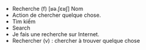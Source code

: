 - Recherche (f) [ʁə.ʃɛʁʃ] Nom
- Action de chercher quelque chose.
- Tìm kiếm
- Search
- Je fais une recherche sur Internet.
- Rechercher (v) : chercher à trouver quelque chose